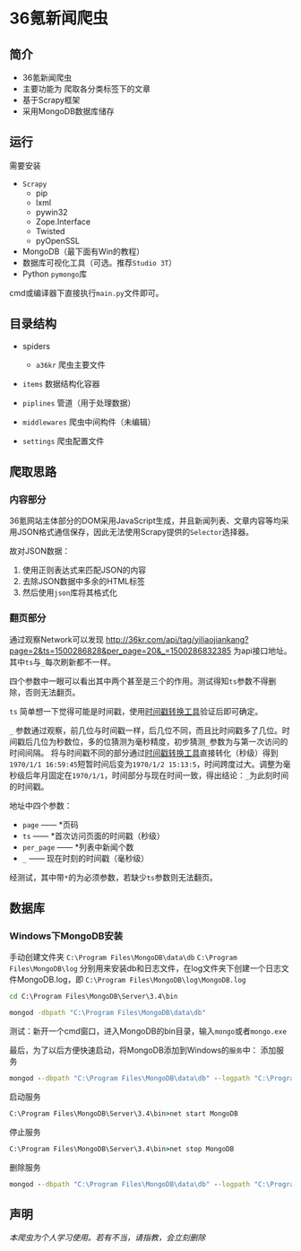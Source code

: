 # 36氪新闻爬虫

## 简介

- 36氪新闻爬虫
- 主要功能为  爬取各分类标签下的文章
- 基于Scrapy框架
- 采用MongoDB数据库储存


## 运行
需要安装
- `Scrapy`
  - pip
  - lxml
  - pywin32
  - Zope.Interface
  - Twisted
  - pyOpenSSL
- MongoDB（最下面有Win的教程）
- 数据库可视化工具（可选。推荐`Studio 3T`）
- Python `pymongo`库

cmd或编译器下直接执行`main.py`文件即可。


## 目录结构

- spiders
  - `a36kr` 爬虫主要文件


- `items` 数据结构化容器

- `piplines` 管道（用于处理数据）

- `middlewares` 爬虫中间构件（未编辑）

- `settings` 爬虫配置文件


## 爬取思路

### 内容部分
36氪网站主体部分的DOM采用JavaScript生成，并且新闻列表、文章内容等均采用JSON格式通信保存，因此无法使用Scrapy提供的`Selector`选择器。

故对JSON数据：
1. 使用正则表达式来匹配JSON的内容
2. 去除JSON数据中多余的HTML标签
3. 然后使用`json`库将其格式化

### 翻页部分

通过观察Network可以发现 http://36kr.com/api/tag/yiliaojiankang?page=2&ts=1500286828&per_page=20&_=1500286832385 为api接口地址。其中`ts`与`_`每次刷新都不一样。

四个参数中一眼可以看出其中两个甚至是三个的作用。测试得知`ts`参数不得删除，否则无法翻页。

`ts` 简单想一下觉得可能是时间戳，使用[时间戳转换工具](http://tool.chinaz.com/tools/unixtime.aspx)验证后即可确定。

`_` 参数通过观察，前几位与时间戳一样，后几位不同，而且比时间戳多了几位。时间戳后几位为秒数位，多的位猜测为毫秒精度，初步猜测`_`参数为与第一次访问的时间间隔。
将与时间戳不同的部分通过[时间戳转换工具](http://tool.chinaz.com/tools/unixtime.aspx)直接转化（秒级）得到`1970/1/1 16:59:45`短暂时间后变为`1970/1/2 15:13:5`，时间跨度过大。调整为毫秒级后年月固定在`1970/1/1`，时间部分与现在时间一致，得出结论：`_`为此刻时间的时间戳。

地址中四个参数：
- `page` —— \*页码
- `ts` —— \*首次访问页面的时间戳（秒级）
- `per_page` —— \*列表中新闻个数
- `_` —— 现在时刻的时间戳（毫秒级）

经测试，其中带`*`的为必须参数，若缺少`ts`参数则无法翻页。


## 数据库

### Windows下MongoDB安装

手动创建文件夹
`C:\Program Files\MongoDB\data\db`
`C:\Program Files\MongoDB\log`
分别用来安装db和日志文件，在log文件夹下创建一个日志文件MongoDB.log，即
`C:\Program Files\MongoDB\log\MongoDB.log`
```cmd
cd C:\Program Files\MongoDB\Server\3.4\bin
```
```cmd
mongod -dbpath "C:\Program Files\MongoDB\data\db"
```

测试：新开一个cmd窗口，进入MongoDB的bin目录，输入`mongo`或者`mongo.exe`

最后，为了以后方便快速启动，将MongoDB添加到Windows的`服务`中：
添加服务
```cmd
mongod --dbpath "C:\Program Files\MongoDB\data\db" --logpath "C:\Program Files\MongoDB\log\MongoDB.log" --install --serviceName "MongoDB"
```

启动服务
```cmd
C:\Program Files\MongoDB\Server\3.4\bin>net start MongoDB
```

停止服务
```cmd
C:\Program Files\MongoDB\Server\3.4\bin>net stop MongoDB
```

删除服务
```cmd
mongod --dbpath "C:\Program Files\MongoDB\data\db" --logpath "C:\Program Files\MongoDB\log\MongoDB.log" --remove --serviceName "MongoDB"
```


## 声明
*本爬虫为个人学习使用。若有不当，请指教，会立刻删除*
